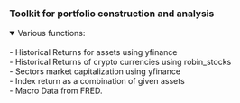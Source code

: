 ### Toolkit for portfolio construction and analysis
<details open>
<summary>Various functions:</summary>
<br>
- Historical Returns for assets using yfinance<br>
- Historical Returns of crypto currencies using robin_stocks<br>
- Sectors market capitalization using yfinance<br>
- Index return as a combination of given assets<br>
- Macro Data from FRED.


</details>
